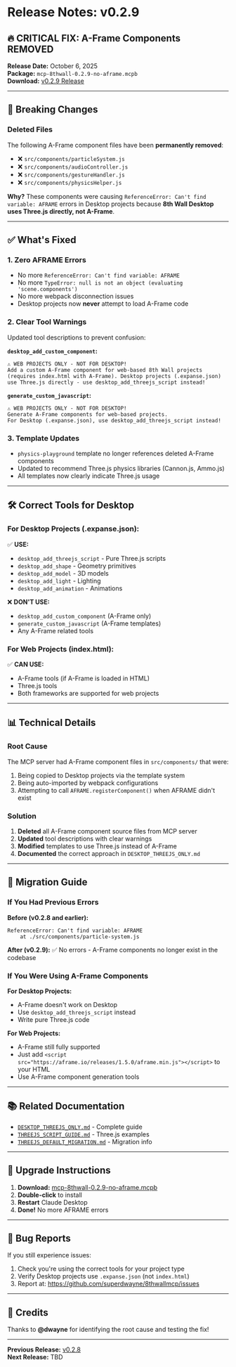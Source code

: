 # Release Notes: v0.2.9

## 🔥 CRITICAL FIX: A-Frame Components REMOVED

**Release Date:** October 6, 2025  
**Package:** `mcp-8thwall-0.2.9-no-aframe.mcpb`  
**Download:** [v0.2.9 Release](https://github.com/superdwayne/8thwallmcp/releases/tag/v0.2.9)

---

## 🚨 Breaking Changes

### Deleted Files
The following A-Frame component files have been **permanently removed**:
- ❌ `src/components/particleSystem.js`
- ❌ `src/components/audioController.js`
- ❌ `src/components/gestureHandler.js`
- ❌ `src/components/physicsHelper.js`

**Why?** These components were causing `ReferenceError: Can't find variable: AFRAME` errors in Desktop projects because **8th Wall Desktop uses Three.js directly, not A-Frame**.

---

## ✅ What's Fixed

### 1. **Zero AFRAME Errors**
- No more `ReferenceError: Can't find variable: AFRAME`
- No more `TypeError: null is not an object (evaluating 'scene.components')`
- No more webpack disconnection issues
- Desktop projects now **never** attempt to load A-Frame code

### 2. **Clear Tool Warnings**
Updated tool descriptions to prevent confusion:

**`desktop_add_custom_component`:**
```
⚠️ WEB PROJECTS ONLY - NOT FOR DESKTOP!
Add a custom A-Frame component for web-based 8th Wall projects
(requires index.html with A-Frame). Desktop projects (.expanse.json)
use Three.js directly - use desktop_add_threejs_script instead!
```

**`generate_custom_javascript`:**
```
⚠️ WEB PROJECTS ONLY - NOT FOR DESKTOP!
Generate A-Frame components for web-based projects.
For Desktop (.expanse.json), use desktop_add_threejs_script instead!
```

### 3. **Template Updates**
- `physics-playground` template no longer references deleted A-Frame components
- Updated to recommend Three.js physics libraries (Cannon.js, Ammo.js)
- All templates now clearly indicate Three.js usage

---

## 🛠️ Correct Tools for Desktop

### For Desktop Projects (.expanse.json):
✅ **USE:**
- `desktop_add_threejs_script` - Pure Three.js scripts
- `desktop_add_shape` - Geometry primitives
- `desktop_add_model` - 3D models
- `desktop_add_light` - Lighting
- `desktop_add_animation` - Animations

❌ **DON'T USE:**
- `desktop_add_custom_component` (A-Frame only)
- `generate_custom_javascript` (A-Frame templates)
- Any A-Frame related tools

### For Web Projects (index.html):
✅ **CAN USE:**
- A-Frame tools (if A-Frame is loaded in HTML)
- Three.js tools
- Both frameworks are supported for web projects

---

## 📊 Technical Details

### Root Cause
The MCP server had A-Frame component files in `src/components/` that were:
1. Being copied to Desktop projects via the template system
2. Being auto-imported by webpack configurations
3. Attempting to call `AFRAME.registerComponent()` when AFRAME didn't exist

### Solution
1. **Deleted** all A-Frame component source files from MCP server
2. **Updated** tool descriptions with clear warnings
3. **Modified** templates to use Three.js instead of A-Frame
4. **Documented** the correct approach in `DESKTOP_THREEJS_ONLY.md`

---

## 🎯 Migration Guide

### If You Had Previous Errors

**Before (v0.2.8 and earlier):**
```
ReferenceError: Can't find variable: AFRAME
    at ./src/components/particle-system.js
```

**After (v0.2.9):**
✅ No errors - A-Frame components no longer exist in the codebase

### If You Were Using A-Frame Components

**For Desktop Projects:**
- A-Frame doesn't work on Desktop
- Use `desktop_add_threejs_script` instead
- Write pure Three.js code

**For Web Projects:**
- A-Frame still fully supported
- Just add `<script src="https://aframe.io/releases/1.5.0/aframe.min.js"></script>` to your HTML
- Use A-Frame component generation tools

---

## 📚 Related Documentation

- [`DESKTOP_THREEJS_ONLY.md`](DESKTOP_THREEJS_ONLY.md) - Complete guide
- [`THREEJS_SCRIPT_GUIDE.md`](THREEJS_SCRIPT_GUIDE.md) - Three.js examples
- [`THREEJS_DEFAULT_MIGRATION.md`](THREEJS_DEFAULT_MIGRATION.md) - Migration info

---

## 🔄 Upgrade Instructions

1. **Download:** [mcp-8thwall-0.2.9-no-aframe.mcpb](https://github.com/superdwayne/8thwallmcp/releases/download/v0.2.9/mcp-8thwall-0.2.9-no-aframe.mcpb)
2. **Double-click** to install
3. **Restart** Claude Desktop
4. **Done!** No more AFRAME errors

---

## 🐛 Bug Reports

If you still experience issues:
1. Check you're using the correct tools for your project type
2. Verify Desktop projects use `.expanse.json` (not `index.html`)
3. Report at: https://github.com/superdwayne/8thwallmcp/issues

---

## 🙏 Credits

Thanks to **@dwayne** for identifying the root cause and testing the fix!

---

**Previous Release:** [v0.2.8](RELEASE-0.2.8.md)  
**Next Release:** TBD

